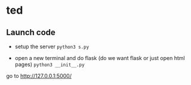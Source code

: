 # ted

## Launch code

- setup the server
```python3 s.py``` 

- open a new terminal and do flask (do we want flask or just open html pages)
```python3 __init__.py```

go to http://127.0.0.1:5000/
